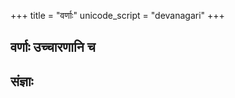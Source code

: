+++
title = "वर्णाः"
unicode_script = "devanagari"
+++


## वर्णाः उच्चारणानि च
<div class="spreadsheet" src="../varNAH.toml" fullHeightWithRowsPerScreen=8></div>


## संज्ञाः
<div class="spreadsheet" src="../varNa-saMjJNAH.toml" fullHeightWithRowsPerScreen=8></div>

